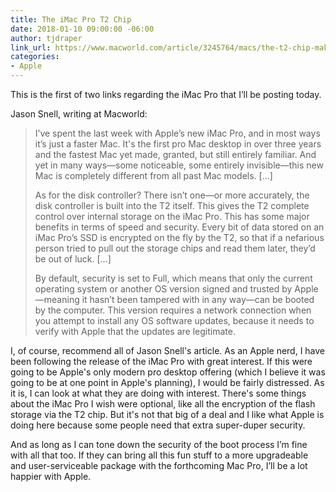 ```yaml
---
title: The iMac Pro T2 Chip
date: 2018-01-10 09:00:00 -06:00
author: tjdraper
link_url: https://www.macworld.com/article/3245764/macs/the-t2-chip-makes-the-imac-pro-the-start-of-a-mac-revolution.html
categories:
- Apple
---
```


This is the first of two links regarding the iMac Pro that I’ll be posting today.

Jason Snell, writing at Macworld:

> I’ve spent the last week with Apple’s new iMac Pro, and in most ways it’s just a faster Mac. It's the first pro Mac desktop in over three years and the fastest Mac yet made, granted, but still entirely familiar. And yet in many ways—some noticeable, some entirely invisible—this new Mac is completely different from all past Mac models. […]
>
> As for the disk controller? There isn’t one—or more accurately, the disk controller is built into the T2 itself. This gives the T2 complete control over internal storage on the iMac Pro. This has some major benefits in terms of speed and security. Every bit of data stored on an iMac Pro’s SSD is encrypted on the fly by the T2, so that if a nefarious person tried to pull out the storage chips and read them later, they’d be out of luck. […]
>
> By default, security is set to Full, which means that only the current operating system or another OS version signed and trusted by Apple—meaning it hasn’t been tampered with in any way—can be booted by the computer. This version requires a network connection when you attempt to install any OS software updates, because it needs to verify with Apple that the updates are legitimate.

I, of course, recommend all of Jason Snell's article. As an Apple nerd, I have been following the release of the iMac Pro with great interest. If this were going to be Apple's only modern pro desktop offering (which I believe it was going to be at one point in Apple's planning), I would be fairly distressed. As it is, I can look at what they are doing with interest. There's some things about the iMac Pro I wish were optional, like all the encryption of the flash storage via the T2 chip. But it's not that big of a deal and I like what Apple is doing here because some people need that extra super-duper security.

And as long as I can tone down the security of the boot process I’m fine with all that too. If they can bring all this fun stuff to a more upgradeable and user-serviceable package with the forthcoming Mac Pro, I’ll be a lot happier with Apple.
